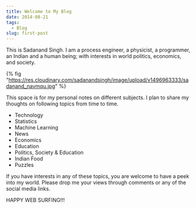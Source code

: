 ```yaml
---
title: Welcome to My Blog
date: 2014-08-21
tags:
  - Blog
slug: first-post
---
```


This is Sadanand Singh. I am a process engineer, a physicist, a programmer, an Indian and a human
being; with interests in world politics, economics, and society.

<!-- excerpt -->

{% fig "https://res.cloudinary.com/sadanandsingh/image/upload/v1496963333/sadanand_navmqu.jpg" %}

This space is for my personal notes on different subjects. I plan to share my thoughts on following
topics from time to time.

- Technology
- Statistics
- Machine Learning
- News
- Economics
- Education
- Politics, Society & Education
- Indian Food
- Puzzles

If you have interests in any of these topics, you are welcome to have a peek into my world. Please
drop me your views through comments or any of the social media links.

HAPPY WEB SURFING!!!
